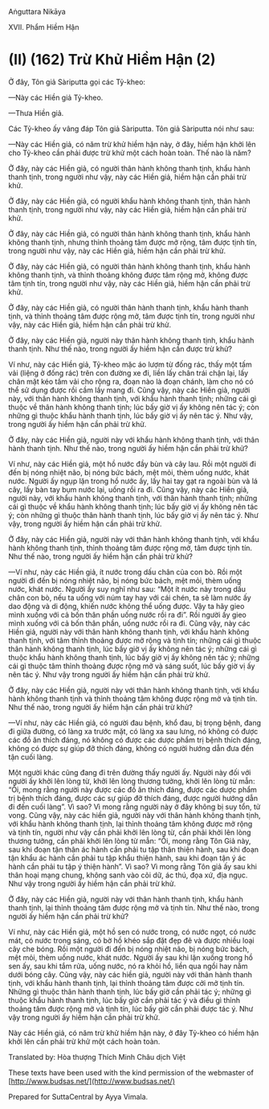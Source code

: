  

Aṅguttara Nikāya

XVII. Phẩm Hiềm Hận

# (II) (162) Trừ Khử Hiềm Hận (2)

Ở đây, Tôn giả Sàriputta gọi các Tỷ-kheo:

—Này các Hiền giả Tỷ-kheo.

—Thưa Hiền giả.

Các Tỷ-kheo ấy vâng đáp Tôn giả Sàriputta. Tôn giả Sàriputta nói như sau:

—Này các Hiền giả, có năm trừ khử hiềm hận này, ở đây, hiềm hận khởi lên cho Tỷ-kheo cần phải được trừ khử một cách hoàn toàn. Thế nào là năm?

Ở đây, này các Hiền giả, có người thân hành không thanh tịnh, khẩu hành thanh tịnh, trong người như vậy, này các Hiền giả, hiềm hận cần phải trừ khử.

Ở đây, này các Hiền giả, có người khẩu hành không thanh tịnh, thân hành thanh tịnh, trong người như vậy, này các Hiền giả, hiềm hận cần phải trừ khử.

Ở đây, này các Hiền giả, có người thân hành không thanh tịnh, khẩu hành không thanh tịnh, nhưng thỉnh thoảng tâm được mở rộng, tâm được tịnh tín, trong người như vậy, này các Hiền giả, hiềm hận cần phải trừ khử.

Ở đây, này các Hiền giả, có người thân hành không thanh tịnh, khẩu hành không thanh tịnh, và thỉnh thoảng không được tâm rộng mở, không được tâm tịnh tín, trong người như vậy, này các Hiền giả, hiềm hận cần phải trừ khử.

Ở đây, này các Hiền giả, có người thân hành thanh tịnh, khẩu hành thanh tịnh, và thỉnh thoảng tâm được rộng mở, tâm được tịnh tín, trong người như vậy, này các Hiền giả, hiềm hận cần phải trừ khử.

Ở đây, này các Hiền giả, người này thân hành không thanh tịnh, khẩu hành thanh tịnh. Như thế nào, trong người ấy hiềm hận cần được trừ khử?

Ví như, này các Hiền giả, Tỷ-kheo mặc áo lượm từ đống rác, thấy một tấm vải (liệng ở đống rác) trên con đường xe đi, liền lấy chân trái chận lại, lấy chân mặt kéo tấm vải cho rộng ra, đoạn nào là đoạn chánh, làm cho nó có thể sử dụng được rồi cầm lấy mang đi. Cũng vậy, này các Hiền giả, người này, với thân hành không thanh tịnh, với khẩu hành thanh tịnh; những cái gì thuộc về thân hành không thanh tịnh; lúc bấy giờ vị ấy không nên tác ý; còn những gì thuộc khẩu hành thanh tịnh, lúc bấy giờ vị ấy nên tác ý. Như vậy, trong người ấy hiềm hận cần phải trừ khử.

Ở đây, này các Hiền giả, người này với khẩu hành không thanh tịnh, với thân hành thanh tịnh. Như thế nào, trong người ấy hiềm hận cần phải trừ khử?

Ví như, này các Hiền giả, một hồ nước đầy bùn và cây lau. Rồi một người đi đến bị nóng nhiệt não, bị nóng bức bách, mệt mỏi, thèm uống nước, khát nước. Người ấy ngụp lặn trong hồ nước ấy, lấy hai tay gạt ra ngoài bùn và lá cây, lấy bàn tay bụm nước lại, uống rồi ra đi. Cũng vậy, này các Hiền giả, người này, với khẩu hành không thanh tịnh, với thân hành thanh tịnh; những cái gì thuộc về khẩu hành không thanh tịnh; lúc bấy giờ vị ấy không nên tác ý; còn những gì thuộc thân hành thanh tịnh, lúc bấy giờ vị ấy nên tác ý. Như vậy, trong người ấy hiềm hận cần phải trừ khử.

Ở đây, này các Hiền giả, người này với thân hành không thanh tịnh, với khẩu hành không thanh tịnh, thỉnh thoảng tâm được rộng mở, tâm được tịnh tín. Như thế nào, trong người ấy hiềm hận cần phải trừ khử?

—Ví như, này các Hiền giả, ít nước trong dấu chân của con bò. Rồi một người đi đến bị nóng nhiệt não, bị nóng bức bách, mệt mỏi, thèm uống nước, khát nước. Người ấy suy nghĩ như sau: “Một ít nước này trong dấu chân con bò, nếu ta uống với núm tay hay với cái chén, ta sẽ làm nước ấy dao động và di động, khiến nước không thể uống được. Vậy ta hãy gieo mình xuống với cả bốn thân phần uống nước rồi ra đi”. Rồi người ấy gieo mình xuống với cả bốn thân phần, uống nước rồi ra đi. Cũng vậy, này các Hiền giả, người này với thân hành không thanh tịnh, với khẩu hành không thanh tịnh, với tâm thỉnh thoảng được mở rộng và tịnh tín; những cái gì thuộc thân hành không thanh tịnh, lúc bấy giờ vị ấy không nên tác ý; những cái gì thuộc khẩu hành không thanh tịnh, lúc bấy giờ vị ấy không nên tác ý; những cái gì thuộc tâm thỉnh thoảng được rộng mở và sáng suốt, lúc bấy giờ vị ấy nên tác ý. Như vậy trong người ấy hiềm hận cần phải trừ khử.

Ở đây, này các Hiền giả, người này với thân hành không thanh tịnh, với khẩu hành không thanh tịnh và thỉnh thoảng tâm không được rộng mở và tịnh tín. Như thế nào, trong người ấy hiềm hận cần phải trừ khử?

—Ví như, này các Hiền giả, có người đau bệnh, khổ đau, bị trọng bệnh, đang đi giữa đường, có làng xa trước mặt, có làng xa sau lưng, nó không có được các đồ ăn thích đáng, nó không có được các dược phẩm trị bệnh thích đáng, không có được sự giúp đỡ thích đáng, không có người hướng dẫn đưa đến tận cuối làng.

Một người khác cũng đang đi trên đường thấy người ấy. Người này đối với người ấy khởi lên lòng từ, khởi lên lòng thương tưởng, khởi lên lòng từ mẫn: “Ôi, mong rằng người này được các đồ ăn thích đáng, được các dược phẩm trị bệnh thích đáng, được các sự giúp đỡ thích đáng, được người hướng dẫn đi đến cuối làng”. Vì sao? Vì mong rằng người này ở đây không bị suy tổn, tử vong. Cũng vậy, này các hiền giả, người này với thân hành không thanh tịnh, với khẩu hành không thanh tịnh, lại thỉnh thoảng tâm không được mở rộng và tịnh tín, người như vậy cần phải khởi lên lòng từ, cần phải khởi lên lòng thương tưởng, cần phải khởi lên lòng từ mẫn: “Ôi, mong rằng Tôn Giả này, sau khi đoạn tận thân ác hành cần phải tu tập thân thiện hành, sau khi đoạn tận khẩu ác hành cần phải tu tập khẩu thiện hành, sau khi đoạn tận ý ác hành cần phải tu tập ý thiện hành”. Vì sao? Vì mong rằng Tôn giả ấy sau khi thân hoại mạng chung, không sanh vào cõi dữ, ác thú, đọa xứ, địa ngục. Như vậy trong người ấy hiềm hận cần phải trừ khử.

Ở đây, này các Hiền giả, người này với thân hành thanh tịnh, khẩu hành thanh tịnh, lại thỉnh thoảng tâm được rộng mở và tịnh tín. Như thế nào, trong người ấy hiềm hận cần phải trừ khử?

Ví như, này các Hiền giả, một hồ sen có nước trong, có nước ngọt, có nước mát, có nước trong sáng, có bờ hồ khéo sắp đặt đẹp đẽ và được nhiều loại cây che bóng. Rồi một người đi đến bị nóng nhiệt não, bị nóng bức bách, mệt mỏi, thèm uống nước, khát nước. Người ấy sau khi lặn xuống trong hồ sen ấy, sau khi tắm rửa, uống nước, nó ra khỏi hồ, liền qua ngồi hay nằm dưới bóng cây. Cũng vậy, này các hiền giả, người này với thân hành thanh tịnh, với khẩu hành thanh tịnh, lại thỉnh thoảng tâm được cởi mở tịnh tín. Những gì thuộc thân hành thanh tịnh, lúc bấy giờ cần phải tác ý; những gì thuộc khẩu hành thanh tịnh, lúc bấy giờ cần phải tác ý và điều gì thỉnh thoảng tâm được rộng mở và tịnh tín, lúc bấy giờ cần phải được tác ý. Như vậy trong người ấy hiềm hận cần phải trừ khử.

Này các Hiền giả, có năm trừ khử hiềm hận này, ở đây Tỷ-kheo có hiềm hận khởi lên cần phải trừ khử một cách hoàn toàn.

Translated by: Hòa thượng Thích Minh Châu dịch Việt

These texts have been used with the kind permission of the webmaster of [http://www.budsas.net/](http://www.budsas.net/)

Prepared for SuttaCentral by Ayya Vimala.